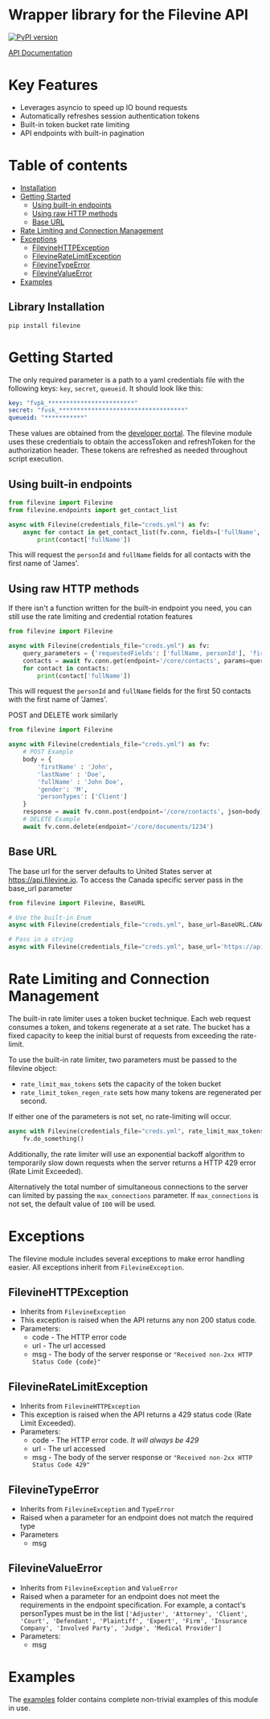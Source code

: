 Wrapper library for the Filevine API
====================================
[![PyPI version](https://badge.fury.io/py/filevine.svg)](https://pypi.org/project/filevine)

[API Documentation](https://developer.filevine.io/v2/overview)

Key Features
============
* Leverages asyncio to speed up IO bound requests
* Automatically refreshes session authentication tokens
* Built-in token bucket rate limiting
* API endpoints with built-in pagination

Table of contents
=================

<!--ts-->
* [Installation](#library-instalation)
* [Getting Started](#getting-started)
    * [Using built-in endpoints](#using-built-in-endpoints)
    * [Using raw HTTP methods](#using-raw-http-methods)
    * [Base URL](#base-url)
* [Rate Limiting and Connection Management](#Rate-Limiting-and-Connection-Management)
* [Exceptions](#exceptions)
    * [FilevineHTTPException](#FilevineHTTPException)
    * [FilevineRateLimitException](#FilevineRateLimitException)
    * [FilevineTypeError](#FilevineTypeError)
    * [FilevineValueError](#FilevineValueError)
* [Examples](#examples)
<!--te-->
## Library Installation
```shell script
pip install filevine
```

Getting Started
=================
The only required parameter is a path to a yaml credentials file with the following keys: `key`, `secret`, `queueid`.
It should look like this:
```yaml
key: "fvpk_************************"
secret: "fvsk_***********************************"
queueid: "***********"
``` 
These values are obtained from the [developer portal](https://portal.filevine.io/).
The filevine module uses these credentials to obtain the accessToken and refreshToken for the authorization header.
These tokens are refreshed as needed throughout script execution. 

 
Using built-in endpoints
------------------------
```python
from filevine import Filevine
from filevine.endpoints import get_contact_list

async with Filevine(credentials_file="creds.yml") as fv:
    async for contact in get_contact_list(fv.conn, fields=['fullName', 'personId'], first_name='James'):
        print(contact['fullName'])
```
This will request the `personId` and `fullName` fields for all contacts with the first name of 'James'.

Using raw HTTP methods
----------------------
If there isn't a function written for the built-in endpoint you need, you can still use the rate limiting
and credential rotation features
```python
from filevine import Filevine

async with Filevine(credentials_file="creds.yml") as fv:
    query_parameters = {'requestedFields': ['fullName, personId'], 'firstName': 'James', 'offset': 0, 'limit': 50}
    contacts = await fv.conn.get(endpoint='/core/contacts', params=query_parameters)
    for contact in contacts:
        print(contact['fullName'])
```
This will request the `personId` and `fullName` fields for the first 50 contacts with the first name of 'James'.

POST and DELETE work similarly
```python
from filevine import Filevine

async with Filevine(credentials_file="creds.yml") as fv:
    # POST Example
    body = {
        'firstName' : 'John',
        'lastName' : 'Doe',
        'fullName' : 'John Doe',
        'gender': 'M',
        'personTypes': ['Client'] 
    }
    response = await fv.conn.post(endpoint='/core/contacts', json=body)
    # DELETE Example
    await fv.conn.delete(endpoint='/core/documents/1234')
```

Base URL
--------
The base url for the server defaults to United States server at https://api.filevine.io.
To access the Canada specific server pass in the base_url parameter
```python
from filevine import Filevine, BaseURL

# Use the built-in Enum
async with Filevine(credentials_file="creds.yml", base_url=BaseURL.CANADA) as fv:

# Pass in a string
async with Filevine(credentials_file="creds.yml", base_url='https://api.filevine.ca') as fv:
```

Rate Limiting and Connection Management
======================================= 
The built-in rate limiter uses a token bucket technique. Each  web request consumes a token,
and tokens regenerate at a set rate. The bucket has a fixed capacity to keep the initial burst of requests
from exceeding the rate-limit.

To use the built-in rate limiter, two parameters must be passed to the filevine object:
* `rate_limit_max_tokens` sets the capacity of the token bucket
* `rate_limit_token_regen_rate` sets how many tokens are regenerated per second.

If either one of the parameters is not set, no rate-limiting will occur.
```python
async with Filevine(credentials_file="creds.yml", rate_limit_max_tokens=10, rate_limit_token_regen_rate=10) as fv:
    fv.do_something()
```
Additionally, the rate limiter will use an exponential backoff algorithm to
temporarily slow down requests when the server returns a HTTP 429 error (Rate Limit Exceeded). 

Alternatively the total number of simultaneous connections to the server can limited by passing
the `max_connections` parameter. If `max_connections` is not set, the default value of `100` will be used.

Exceptions
==========
The filevine module includes several exceptions to make error handling easier.
All exceptions inherit from `FilevineException`.

FilevineHTTPException
---------------------
* Inherits from `FilevineException`
* This exception is raised when the API returns any non 200 status code. 
* Parameters:
    * code - The HTTP error code
    * url - The url accessed
    * msg - The body of the server response or `"Received non-2xx HTTP Status Code {code}"`

FilevineRateLimitException
--------------------------
* Inherits from `FilevineHTTPException`
* This exception is raised when the API returns a 429 status code (Rate Limit Exceeded). 
* Parameters:
    * code - The HTTP error code. *It will always be 429*
    * url - The url accessed
    * msg - The body of the server response or `"Received non-2xx HTTP Status Code 429"`

FilevineTypeError
-----------------
* Inherits from `FilevineException` and `TypeError`
* Raised when a parameter for an endpoint does not match the required type
* Parameters
    * msg

FilevineValueError
------------------
* Inherits from `FilevineException` and `ValueError`
* Raised when a parameter for an endpoint does not meet the requirements in the endpoint specification.
For example, a contact's personTypes must be in the list `['Adjuster', 'Attorney', 'Client', 'Court',
'Defendant', 'Plaintiff', 'Expert', 'Firm', 'Insurance Company', 'Involved Party', 'Judge', 'Medical Provider']`
* Parameters:
    * msg
    
Examples
========
The [examples](examples/README.md) folder contains complete non-trivial examples of this module in use.
